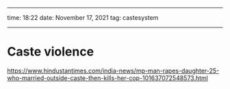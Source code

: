
---
time: 18:22
date: November 17, 2021 
tag: castesystem

---

# Caste violence
https://www.hindustantimes.com/india-news/mp-man-rapes-daughter-25-who-married-outside-caste-then-kills-her-cop-101637072548573.html